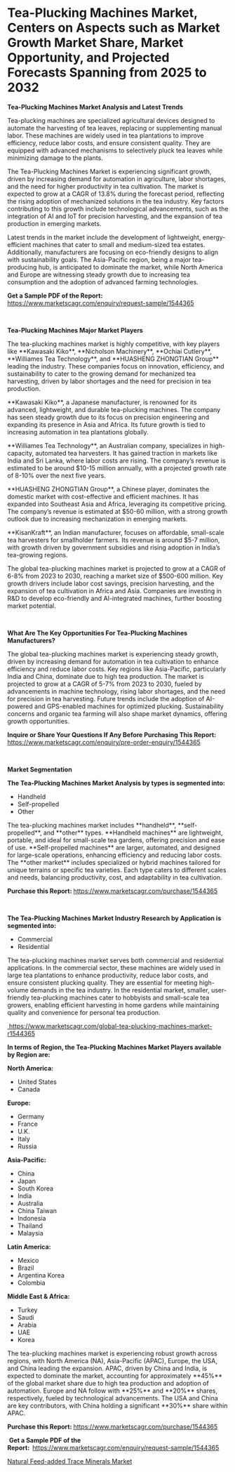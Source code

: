 <p><h1>Tea-Plucking Machines Market, Centers on Aspects such as Market Growth Market Share, Market Opportunity, and Projected Forecasts Spanning from 2025 to 2032</h1></p><p><strong>Tea-Plucking Machines Market Analysis and Latest Trends</strong></p>
<p><p>Tea-plucking machines are specialized agricultural devices designed to automate the harvesting of tea leaves, replacing or supplementing manual labor. These machines are widely used in tea plantations to improve efficiency, reduce labor costs, and ensure consistent quality. They are equipped with advanced mechanisms to selectively pluck tea leaves while minimizing damage to the plants.</p><p>The Tea-Plucking Machines Market is experiencing significant growth, driven by increasing demand for automation in agriculture, labor shortages, and the need for higher productivity in tea cultivation. The market is expected to grow at a CAGR of 13.8% during the forecast period, reflecting the rising adoption of mechanized solutions in the tea industry. Key factors contributing to this growth include technological advancements, such as the integration of AI and IoT for precision harvesting, and the expansion of tea production in emerging markets.</p><p>Latest trends in the market include the development of lightweight, energy-efficient machines that cater to small and medium-sized tea estates. Additionally, manufacturers are focusing on eco-friendly designs to align with sustainability goals. The Asia-Pacific region, being a major tea-producing hub, is anticipated to dominate the market, while North America and Europe are witnessing steady growth due to increasing tea consumption and the adoption of advanced farming technologies.</p></p>
<p><strong>Get a Sample PDF of the Report:&nbsp;</strong> <a href="https://www.marketscagr.com/enquiry/request-sample/1544365?utm_campaign=1869&utm_medium=2&utm_source=Github&utm_content=ia&utm_term=21012025&utm_id=tea-plucking-machines">https://www.marketscagr.com/enquiry/request-sample/1544365</a></p>
<p>&nbsp;</p>
<p><strong>Tea-Plucking Machines Major Market Players</strong></p>
<p><p>The tea-plucking machines market is highly competitive, with key players like **Kawasaki Kiko**, **Nicholson Machinery**, **Ochiai Cutlery**, **Williames Tea Technology**, and **HUASHENG ZHONGTIAN Group** leading the industry. These companies focus on innovation, efficiency, and sustainability to cater to the growing demand for mechanized tea harvesting, driven by labor shortages and the need for precision in tea production.</p><p>**Kawasaki Kiko**, a Japanese manufacturer, is renowned for its advanced, lightweight, and durable tea-plucking machines. The company has seen steady growth due to its focus on precision engineering and expanding its presence in Asia and Africa. Its future growth is tied to increasing automation in tea plantations globally.</p><p>**Williames Tea Technology**, an Australian company, specializes in high-capacity, automated tea harvesters. It has gained traction in markets like India and Sri Lanka, where labor costs are rising. The company’s revenue is estimated to be around $10-15 million annually, with a projected growth rate of 8-10% over the next five years.</p><p>**HUASHENG ZHONGTIAN Group**, a Chinese player, dominates the domestic market with cost-effective and efficient machines. It has expanded into Southeast Asia and Africa, leveraging its competitive pricing. The company’s revenue is estimated at $50-60 million, with a strong growth outlook due to increasing mechanization in emerging markets.</p><p>**KisanKraft**, an Indian manufacturer, focuses on affordable, small-scale tea harvesters for smallholder farmers. Its revenue is around $5-7 million, with growth driven by government subsidies and rising adoption in India’s tea-growing regions.</p><p>The global tea-plucking machines market is projected to grow at a CAGR of 6-8% from 2023 to 2030, reaching a market size of $500-600 million. Key growth drivers include labor cost savings, precision harvesting, and the expansion of tea cultivation in Africa and Asia. Companies are investing in R&D to develop eco-friendly and AI-integrated machines, further boosting market potential.</p></p>
<p>&nbsp;</p>
<p><strong>What Are The Key Opportunities For Tea-Plucking Machines Manufacturers?</strong></p>
<p><p>The global tea-plucking machines market is experiencing steady growth, driven by increasing demand for automation in tea cultivation to enhance efficiency and reduce labor costs. Key regions like Asia-Pacific, particularly India and China, dominate due to high tea production. The market is projected to grow at a CAGR of 5-7% from 2023 to 2030, fueled by advancements in machine technology, rising labor shortages, and the need for precision in tea harvesting. Future trends include the adoption of AI-powered and GPS-enabled machines for optimized plucking. Sustainability concerns and organic tea farming will also shape market dynamics, offering growth opportunities.</p></p>
<p><strong>Inquire or Share Your Questions If Any Before Purchasing This Report:</strong> <a href="https://www.marketscagr.com/enquiry/pre-order-enquiry/1544365?utm_campaign=1869&utm_medium=2&utm_source=Github&utm_content=ia&utm_term=21012025&utm_id=tea-plucking-machines">https://www.marketscagr.com/enquiry/pre-order-enquiry/1544365</a></p>
<p>&nbsp;</p>
<p><strong>Market Segmentation</strong></p>
<p><strong>The Tea-Plucking Machines Market Analysis by types is segmented into:</strong></p>
<p><ul><li>Handheld</li><li>Self-propelled</li><li>Other</li></ul></p>
<p><p>The tea-plucking machines market includes **handheld**, **self-propelled**, and **other** types. **Handheld machines** are lightweight, portable, and ideal for small-scale tea gardens, offering precision and ease of use. **Self-propelled machines** are larger, automated, and designed for large-scale operations, enhancing efficiency and reducing labor costs. The **other market** includes specialized or hybrid machines tailored for unique terrains or specific tea varieties. Each type caters to different scales and needs, balancing productivity, cost, and adaptability in tea cultivation.</p></p>
<p><strong>Purchase this Report:&nbsp;</strong><a href="https://www.marketscagr.com/purchase/1544365?utm_campaign=1869&utm_medium=2&utm_source=Github&utm_content=ia&utm_term=21012025&utm_id=tea-plucking-machines">https://www.marketscagr.com/purchase/1544365</a></p>
<p>&nbsp;</p>
<p><strong>The Tea-Plucking Machines Market Industry Research by Application is segmented into:</strong></p>
<p><ul><li>Commercial</li><li>Residential</li></ul></p>
<p><p>The tea-plucking machines market serves both commercial and residential applications. In the commercial sector, these machines are widely used in large tea plantations to enhance productivity, reduce labor costs, and ensure consistent plucking quality. They are essential for meeting high-volume demands in the tea industry. In the residential market, smaller, user-friendly tea-plucking machines cater to hobbyists and small-scale tea growers, enabling efficient harvesting in home gardens while maintaining quality and convenience for personal tea production.</p></p>
<p><a href="https://www.marketscagr.com/global-tea-plucking-machines-market-r1544365?utm_campaign=1869&utm_medium=2&utm_source=Github&utm_content=ia&utm_term=21012025&utm_id=tea-plucking-machines">&nbsp;https://www.marketscagr.com/global-tea-plucking-machines-market-r1544365</a></p>
<p><strong>In terms of Region, the Tea-Plucking Machines Market Players available by Region are:</strong></p>
<p>
    <p> <strong> North America: </strong>
        <ul>
            <li>United States</li>
            <li>Canada</li>
        </ul>
        </p> 
    <p> <strong> Europe: </strong>
        <ul>
            <li>Germany</li>
            <li>France</li>
            <li>U.K.</li>
            <li>Italy</li>
            <li>Russia</li>
        </ul>
        </p> 
    <p> <strong> Asia-Pacific: </strong>
        <ul>
            <li>China</li>
            <li>Japan</li>
            <li>South Korea</li>
            <li>India</li>
            <li>Australia</li>
            <li>China Taiwan</li>
            <li>Indonesia</li>
            <li>Thailand</li>
            <li>Malaysia</li>
        </ul>
        </p> 
    <p> <strong> Latin America: </strong>
        <ul>
            <li>Mexico</li>
            <li>Brazil</li>
            <li>Argentina Korea</li>
            <li>Colombia</li>
        </ul>
        </p> 
    <p> <strong> Middle East & Africa: </strong>
        <ul>
            <li>Turkey</li>
            <li>Saudi</li>
            <li>Arabia</li>
            <li>UAE</li>
            <li>Korea</li>
        </ul>
    </p>
    </p>
<p><p>The tea-plucking machines market is experiencing robust growth across regions, with North America (NA), Asia-Pacific (APAC), Europe, the USA, and China leading the expansion. APAC, driven by China and India, is expected to dominate the market, accounting for approximately **45%** of the global market share due to high tea production and adoption of automation. Europe and NA follow with **25%** and **20%** shares, respectively, fueled by technological advancements. The USA and China are key contributors, with China holding a significant **30%** share within APAC.</p></p>
<p><strong>Purchase this Report: </strong><a href="https://www.marketscagr.com/purchase/1544365?utm_campaign=1869&utm_medium=2&utm_source=Github&utm_content=ia&utm_term=21012025&utm_id=tea-plucking-machines">https://www.marketscagr.com/purchase/1544365</a></p>
<p>&nbsp;<strong>Get a Sample PDF of the Report:&nbsp;&nbsp;</strong><a href="https://www.marketscagr.com/enquiry/request-sample/1544365?utm_campaign=1869&utm_medium=2&utm_source=Github&utm_content=ia&utm_term=21012025&utm_id=tea-plucking-machines">https://www.marketscagr.com/enquiry/request-sample/1544365</a></p>
<p><strong></strong></p>
<p><p><a href="https://github.com/CliffMedina6/Market-Research-Report-List-7/blob/main/natural-feed-added-trace-minerals-market.md?utm_campaign=1869&utm_medium=2&utm_source=Github&utm_content=ia&utm_term=21012025&utm_id=tea-plucking-machines">Natural Feed-added Trace Minerals Market</a></p></p>